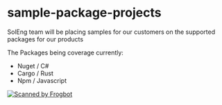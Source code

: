 # sample-package-projects
SolEng team will be placing samples for our customers on the supported packages for our products

The Packages being coverage currently:
- Nuget / C#
- Cargo / Rust
- Npm / Javascript

[![Scanned by Frogbot](https://raw.github.com/jfrog/frogbot/master/images/frogbot-badge.svg)](https://docs.jfrog-applications.jfrog.io/jfrog-applications/frogbot)
